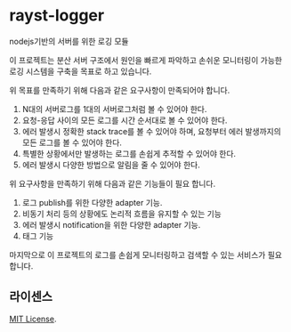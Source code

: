 # rayst-logger
nodejs기반의 서버를 위한 로깅 모듈

이 프로젝트는 분산 서버 구조에서 원인을 빠르게 파악하고 손쉬운 모니터링이 가능한 로깅 시스템을 구축을 목표로 하고 있습니다.

위 목표를 만족하기 위해 다음과 같은 요구사항이 만족되어야 합니다.
1. N대의 서버로그를 1대의 서버로그처럼 볼 수 있어야 한다.
2. 요청-응답 사이의 모든 로그를 시간 순서대로 볼 수 있어야 한다.
3. 에러 발생시 정확한 stack trace를 볼 수 있어야 하며, 요청부터 에러 발생까지의 모든 로그를 볼 수 있어야 한다.
4. 특별한 상황에서만 발생하는 로그를 손쉽게 추적할 수 있어야 한다.
5. 에러 발생시 다양한 방법으로 알림을 줄 수 있어야 한다.

위 요구사항을 만족하기 위해 다음과 같은 기능들이 필요 합니다.
1. 로그 publish를 위한 다양한 adapter 기능.
2. 비동기 처리 등의 상황에도 논리적 흐름을 유지할 수 있는 기능
3. 에러 발생시 notification을 위한 다양한 adapter 기능.
4. 태그 기능

마지막으로 이 프로젝트의 로그를 손쉽게 모니터링하고 검색할 수 있는 서비스가 필요 합니다.

## 라이센스
[MIT License](LICENSE).
